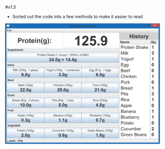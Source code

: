 #v1.3
- Sorted out the code into a few methods to make it easier to read

![alt tag](https://github.com/Rickydam/Java-ProteinCounter/blob/master/v1.3/v1.3.png)
